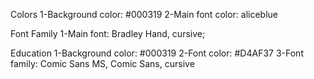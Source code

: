 Colors
1-Background color: #000319
2-Main font color: aliceblue


Font Family
1-Main font: Bradley Hand, cursive;


Education 
1-Background color: #000319
2-Font color: #D4AF37
3-Font family: Comic Sans MS, Comic Sans, cursive
